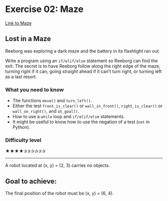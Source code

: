# Exercise 02: Maze

[Link to Maze](https://reeborg.ca/reeborg.html?lang=en&mode=python&menu=worlds%2Fmenus%2Freeborg_intro_en.json&name=Maze&url=worlds%2Ftutorial_en%2Fmaze1.json)

## Lost in a Maze

Reeborg was exploring a dark maze and the battery in its flashlight ran out.

Write a program using an `if/elif/else` statement so Reeborg can find the exit. The secret is to have Reeborg follow along the right edge of the maze, turning right if it can, going straight ahead if it can’t turn right, or turning left as a last resort.

### What you need to know

- The functions `move()` and `turn_left()`.
- Either the test `front_is_clear()` or `wall_in_front()`, `right_is_clear()` or `wall_on_right()`, and `at_goal()`.
- How to use a `while` loop and `if/elif/else` statements.
- It might be useful to know how to use the negation of a test (`not` in Python).

### Difficulty level

★★★★✰✰✰✰✰✰

---

A robot located at (x, y) = (2, 3) carries no objects.

## Goal to achieve:

The final position of the robot must be (x, y) = (6, 4).
